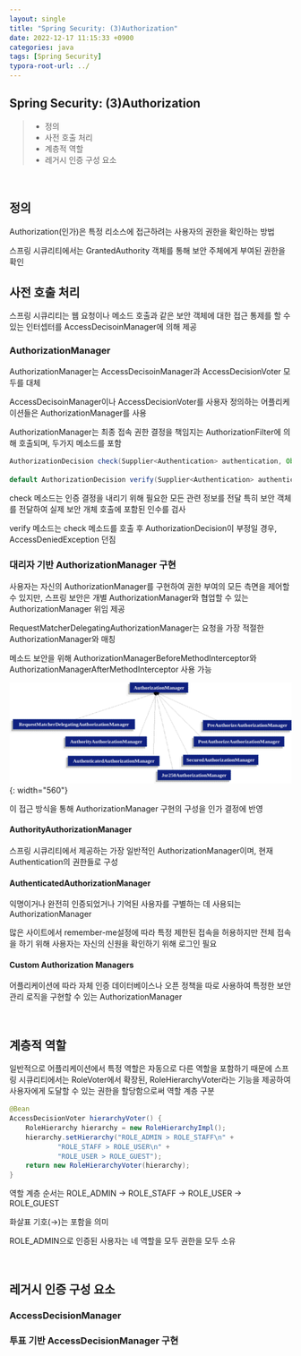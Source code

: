 ```yaml
---
layout: single
title: "Spring Security: (3)Authorization"
date: 2022-12-17 11:15:33 +0900
categories: java
tags: [Spring Security]
typora-root-url: ../
---
```



## Spring Security: (3)Authorization
> - 정의
> - 사전 호출 처리
> - 계층적 역할
> - 레거시 인증 구성 요소

<br>

## 정의

Authorization(인가)은 특정 리소스에 접근하려는 사용자의 권한을 확인하는 방법

스프링 시큐리티에서는 GrantedAuthority 객체를 통해 보안 주체에게 부여된 권한을 확인

## 사전 호출 처리

스프링 시큐리티는 웹 요청이나 메소드 호출과 같은 보안 객체에 대한 접근 통제를 할 수 있는 인터셉터를 AccessDecisoinManager에 의해 제공

### AuthorizationManager

AuthorizationManager는 AccessDecisoinManager과 AccessDecisionVoter 모두를 대체

AccessDecisoinManager이나 AccessDecisionVoter를 사용자 정의하는 어플리케이션들은 AuthorizationManager를 사용

AuthorizationManager는 최종 접속 권한 결정을 책임지는 AuthorizationFilter에 의해 호출되며, 두가지 메소드를 포함
```java
AuthorizationDecision check(Supplier<Authentication> authentication, Object secureObject);

default AuthorizationDecision verify(Supplier<Authentication> authentication, Object secureObject) throws AccessDeniedException {}
```
check 메소드는 인증 결정을 내리기 위해 필요한 모든 관련 정보를 전달
특히 보안 객체를 전달하여 실제 보안 개체 호출에 포함된 인수를 검사

verify 메소드는 check 메소드를 호출 후 AuthorizationDecision이 부정일 경우, AccessDeniedException 던짐

### 대리자 기반 AuthorizationManager 구현

사용자는 자신의 AuthorizationManager를 구현하여 권한 부여의 모든 측면을 제어할 수 있지만, 스프링 보안은 개별 AuthorizationManager와 협업할 수 있는 AuthorizationManager 위임 제공

RequestMatcherDelegatingAuthorizationManager는 요청을 가장 적절한 AuthorizationManager와 매칭

메소드 보안을 위해 AuthorizationManagerBeforeMethodInterceptor와 AuthorizationManagerAfterMethodInterceptor 사용 가능

![authorizationhierarchy](/images/2022-12-17-about-spring-security-3-authorization/authorizationhierarchy.png){: width="560"}

이 접근 방식을 통해 AuthorizationManager 구현의 구성을 인가 결정에 반영

#### AuthorityAuthorizationManager

스프링 시큐리티에서 제공하는 가장 일반적인 AuthorizationManager이며, 현재 Authentication의 권한들로 구성

#### AuthenticatedAuthorizationManager

익명이거나 완전히 인증되었거나 기억된 사용자를 구별하는 데 사용되는 AuthorizationManager

많은 사이트에서 remember-me설정에 따라 특정 제한된 접속을 허용하지만 전체 접속을 하기 위해 사용자는 자신의 신원을 확인하기 위해 로그인 필요

#### Custom Authorization Managers

어플리케이션에 따라 자체 인증 데이터베이스나 오픈 정책을 따로 사용하여 특정한 보안 관리 로직을 구현할 수 있는 AuthorizationManager

<br>

## 계층적 역할

일반적으로 어플리케이션에서 특정 역할은 자동으로 다른 역할을 포함하기 때문에 스프링 시큐리티에서는 RoleVoter에서 확장된, RoleHierarchyVoter라는 기능을 제공하여 사용자에게 도달할 수 있는 권한을 할당함으로써 역할 계층 구분
```java
@Bean
AccessDecisionVoter hierarchyVoter() {
    RoleHierarchy hierarchy = new RoleHierarchyImpl();
    hierarchy.setHierarchy("ROLE_ADMIN > ROLE_STAFF\n" +
            "ROLE_STAFF > ROLE_USER\n" +
            "ROLE_USER > ROLE_GUEST");
    return new RoleHierarchyVoter(hierarchy);
}
```
역할 계층 순서는 ROLE_ADMIN → ROLE_STAFF → ROLE_USER → ROLE_GUEST

화살표 기호(→)는 포함을 의미

ROLE_ADMIN으로 인증된 사용자는 네 역할을 모두 권한을 모두 소유

<br>

## 레거시 인증 구성 요소

### AccessDecisionManager
### 투표 기반 AccessDecisionManager 구현

<br>

